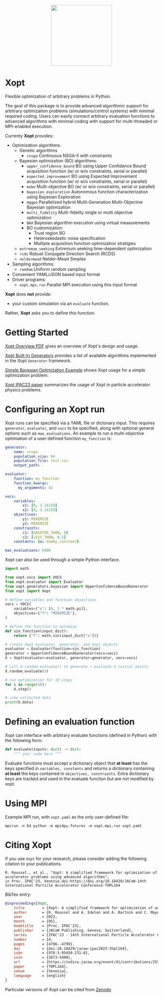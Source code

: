 <div align="center">
  <img src="assets/Xopt-logo.png", width="200">
</div>




Xopt
===============

Flexible optimization of arbitrary problems in Python.

The goal of this package is to provide advanced algorithmic support for arbitrary
optimization problems (simulations/control systems) with minimal required coding. Users
can easily connect
arbitrary evaluation functions to advanced algorithms with minimal coding with
support for multi-threaded or MPI-enabled execution.

Currenty **Xopt** provides:

- Optimization algorithms:
  - Genetic algorithms
    - `cnsga` Continuous NSGA-II with constraints
  - Bayesian optimization (BO) algorithms:
    - `upper_confidence_bound` BO using Upper Confidence Bound acquisition function
      (w/ or w/o constraints, serial or parallel)
    - `expected_improvement` BO using Expected Improvement acquisition function
      (w/ or w/o constraints, serial or parallel)
    - `mobo` Multi-objective BO (w/ or w/o constraints, serial or parallel)
    - `bayesian_exploration` Autonomous function characterization using Bayesian
      Exploration
    - `mggpo` Parallelized hybrid Multi-Generation Multi-Objective Bayesian
      optimization
    - `multi_fidelity` Multi-fidelity single or multi objective optimization
    - `BAX` Bayesian algorithm execution using virtual measurements
    - BO customization:
      - Trust region BO
      - Heteroskedastic noise specification
      - Multiple acquisition function optimization stratigies
  - `extremum_seeking` Extremum seeking time-dependent optimization
  - `rcds` Robust Conjugate Direction Search (RCDS)
  - `neldermead` Nelder-Mead Simplex
- Sampling algorithms:
  - `random` Uniform random sampling
- Convenient YAML/JSON based input format
- Driver programs:
  - `xopt.mpi.run` Parallel MPI execution using this input format

 **Xopt** does **not** provide:
- your custom simulation via an `evaluate` function.

Rather, **Xopt** asks you to define this function.

Getting Started
===============
[Xopt Overview PDF](assets/xopt_overview.pdf) gives an overview of Xopt's design and
usage.


[Xopt Built-In Generators](algorithms.md) provides a list of available algorithms
implemented in the Xopt ```Generator``` framework.

[Simple Bayesian Optimization Example](examples/single_objective_bayes_opt/bo_tutorial.ipynb)
shows
Xopt usage for a simple optimization problem.

[Xopt IPAC23 paper](https://accelconf.web.cern.ch/ipac2023/pdf/THPL164.pdf) summarizes the usage of Xopt in particle accelerator physics problems.


Configuring an Xopt run
===============
Xopt runs can be specified via a YAML file or dictonary input. This requires `generator`, `evaluator`, and `vocs` to be specified, along with optional general options such as `max_evaluations`. An example to run a multi-objective optimiation of a user-defined function `my_function` is:
```yaml
generator:
    name: cnsga
    population_size: 64
    population_file: test.csv
    output_path: .

evaluator:
    function: my_function
    function_kwargs:
      my_arguments: 42

vocs:
    variables:
        x1: [0, 3.14159]
        x2: [0, 3.14159]
    objectives:
        y1: MINIMIZE
        y2: MINIMIZE
    constraints:
        c1: [GREATER_THAN, 0]
        c2: [LESS_THAN, 0.5]
    constants: {a: dummy_constant}

max_evaluations: 6400
```

Xopt can also be used through a simple Python interface.
```python
import math

from xopt.vocs import VOCS
from xopt.evaluator import Evaluator
from xopt.generators.bayesian import UpperConfidenceBoundGenerator
from xopt import Xopt

# define variables and function objectives
vocs = VOCS(
    variables={"x": [0, 2 * math.pi]},
    objectives={"f": "MINIMIZE"},
)

# define the function to optimize
def sin_function(input_dict):
    return {"f": math.sin(input_dict["x"])}

# create Xopt evaluator, generator, and Xopt objects
evaluator = Evaluator(function=sin_function)
generator = UpperConfidenceBoundGenerator(vocs=vocs)
X = Xopt(evaluator=evaluator, generator=generator, vocs=vocs)

# call X.random_evaluate() to generate + evaluate 3 initial points
X.random_evaluate(3)

# run optimization for 10 steps
for i in range(10):
    X.step()

# view collected data
print(X.data)
```

Defining an evaluation function
===============
Xopt can interface with arbitrary evaluate functions (defined in Python) with the
following form:
```python
def evaluate(inputs: dict) -> dict:
    """ your code here """
```
Evaluate functions must accept a dictionary object that **at least** has the keys
specified in `variables, constants` and returns a dictionary
containing **at least** the
keys contained in `objectives, constraints`. Extra dictionary keys are tracked and
used in the evaluate function but are not modified by xopt.

Using MPI
===============
Example MPI run, with `xopt.yaml` as the only user-defined file:
```b
mpirun -n 64 python -m mpi4py.futures -m xopt.mpi.run xopt.yaml
```


Citing Xopt
==========
If you use ```Xopt``` for your research, please consider adding the following
citation to your publications.
```
R. Roussel., et al., "Xopt: A simplified framework for optimization of accelerator problems using advanced algorithms",
in Proc. IPAC'23, Venezia.doi:https://doi.org/10.18429/JACoW-14th International Particle Accelerator Conference-THPL164
```

BibTex entry:
```bibtex
@inproceedings{Xopt,
	title        = {Xopt: A simplified framework for optimization of accelerator problems using advanced algorithms},
	author       = {R. Roussel and A. Edelen and A. Bartnik and C. Mayes},
	year         = 2023,
	month        = {05},
	booktitle    = {Proc. IPAC'23},
	publisher    = {JACoW Publishing, Geneva, Switzerland},
	series       = {IPAC'23 - 14th International Particle Accelerator Conference},
	number       = 14,
	pages        = {4796--4799},
	doi          = {doi:10.18429/jacow-ipac2023-thpl164},
	isbn         = {978-3-95450-231-8},
	issn         = {2673-5490},
	url          = {https://indico.jacow.org/event/41/contributions/2556},
	paper        = {THPL164},
	venue        = {Venezia},
	language     = {english}
}
```

Particular versions of Xopt can be cited from [Zenodo](https://zenodo.org/record/7983779)
